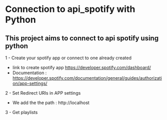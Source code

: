 # Connection to api_spotify with Python

  ## This project aims to connect to api spotify using python
  

1 - Create your spotify app or connect to one already created

  * link to create spotify app https://developer.spotify.com/dashboard/
  * Documentation : https://developer.spotify.com/documentation/general/guides/authorization/app-settings/


 2 - Set Redirect URIs in APP settings
 
  * We add the the path : http://localhost


 3 - Get playlists


  


